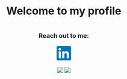 <h1 align="center">Welcome to my profile<h1>

  
  
<h3 align="center">Reach out to me:</h3>

<p align="center"> 
    <a href="https://www.linkedin.com/in/mike-jensen-b71b5b172/" target="_blank"> 
        <img src="https://github.com/devicons/devicon/blob/master/icons/linkedin/linkedin-original.svg" alt="linkedin" width="40" height="40"/> 
    </a>
</p>

<p align= "center">
    <img height= "150" src="https://github-readme-stats.vercel.app/api?username=mikejensen0&theme=github_dark&show_icons=true&include_all_commits=true" />
    <img height= "150" src="https://github-readme-stats.vercel.app/api/top-langs/?username=mikejensen0&theme=github_dark&layout=compact" />
</p>
<!--
<h3 align="center">Languages and Tools:</h3>

<p align="center"> 
    <a href="https://www.w3schools.in/c-tutorial/" target="_blank"> 
        <img src="https://raw.githubusercontent.com/devicons/devicon/master/icons/c/c-original.svg" alt="C" width="40" height="40"/> 
    </a>
    <a href="https://www.w3schools.com/cs/index.php" target="_blank"> 
        <img src="https://raw.githubusercontent.com/devicons/devicon/master/icons/csharp/csharp-original.svg" alt="C#" width="40" height="40"/> 
    </a>
    <a href="https://docs.microsoft.com/en-us/dotnet/" target="_blank"> 
        <img src="https://github.com/devicons/devicon/blob/master/icons/dotnetcore/dotnetcore-original.svg" alt="dotnetcore" width="40" height="40"/> 
    </a>
    <a href="https://developer.mozilla.org/en-US/docs/Web/JavaScript" target="_blank"> 
        <img src="https://raw.githubusercontent.com/devicons/devicon/master/icons/javascript/javascript-original.svg" alt="JavaScript" width="40" height="40"/> 
    </a>
    <a href="https://www.w3.org/html/" target="_blank"> 
        <img src="https://raw.githubusercontent.com/devicons/devicon/master/icons/html5/html5-original-wordmark.svg" alt="html5" width="40" height="40"/> 
    </a>
    <a href="https://www.w3schools.com/css/" target="_blank"> 
        <img src="https://raw.githubusercontent.com/devicons/devicon/master/icons/css3/css3-original-wordmark.svg" alt="css3" width="40" height="40"/> 
    </a> 
</p>
-->
